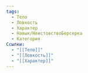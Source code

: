 ```yaml
---
tags:
  - Тело
  - Ловкость
  - Характер
  - Навык/НеистовствоБерсерка
  - Категория
Ссылки:
  - "[[Тело]]"
  - "[[Ловкость]]"
  - "[[Характер]]"
---
```


